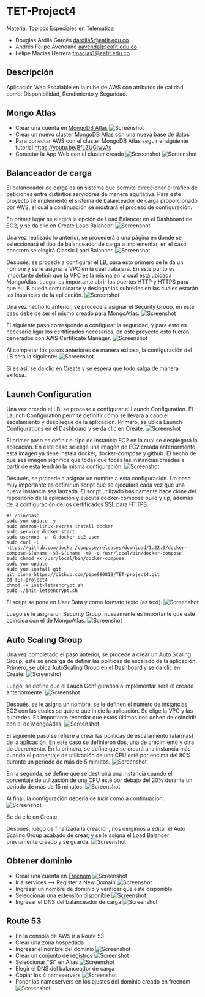 # TET-Project4
Materia: Topicos Especiales en Telemática

- Douglas Ardila Garcés dardila5@eafit.edu.co
- Andrés Felipe Avendaño aavenda1@eafit.edu.co 
- Felipe Macías Herrera fmacias1@eafit.edu.co 

## Descripción

Aplicación Web Escalable en la nube de AWS con atributos de calidad como: Disponibilidad, Rendimiento y Seguridad.

## Mongo Atlas

- Crear una cuenta en [MongoDB Atlas](https://www.mongodb.com/)
![Screenshot](imagenes/mongo1.png)
- Crear un nuevo cluster MongoDB Atlas con una nueva base de datos
- Para conectar AWS con el cluster MongoDB Atlas seguir el siguiente tutorial https://youtu.be/BfLZUGjwyAs 
- Conectar la App Web con el cluster creado
![Screenshot](imagenes/mongo2.png)
![Screenshot](imagenes/mongo3.png)

## Balanceador de carga

El balanceador de carga es un sistema que permite direccionar el tráfico de peticiones entre distintios servidores de manera equitativa.
Para este proyecto se implementó el sistema de balanceador de carga proporcionado por AWS, el cual a continuación se mostrará el proceso de configuración.

En primer lugar se elegirá la opción de Load Balancer en el Dashboard de EC2, y se da clic en Create Load Balancer:
![Screenshot](imagenes/loadBalancer0.png)

Una vez realizado lo anterior, se procederá a una página en donde se seleccionará el tipo de balanceador de carga a implementar, en el caso concreto se elegirá Classic Load Balancer.
![Screenshot](imagenes/loadBalancer1.png)

Después, se procede a configurar el LB, para esto primero se le da un nombre y se le asigna la VPC en la cual trabajará. En este punto es importante definir que la VPC es la misma en la cual está ubicada MongoAtlas.
Luego, es importante abrir los puertos HTTP y HTTPS para que el LB pueda comunicarse y desingar las subredes en las cuales estarán las instancias de la aplicación. 
![Screenshot](imagenes/loadBalancer2.png)

Una vez hecho lo anterior, se procede a asignar el Security Group, en este caso debe de ser el mismo creado para MongoAtlas.
![Screenshot](imagenes/loadBalancer3.png)

El siguiente paso corresponde a configurar la seguridad, y para esto es necesario ligar los certificados necesarios, en este proyecto esto fueron generados con AWS Certificate Manager.
![Screenshot](imagenes/loadBalancer4.png)

Al completar los pasos anteriores de manera exitosa, la configuración del LB será la siguiente:
![Screenshot](imagenes/loadBalancer5.png)

Si es así, se da clic en Create y se espera que todo salga de manera exitosa.

## Launch Configuration

Una vez creado el LB, se procese a configurar el Launch Configuration.
El Launch Configuration permite definifir cómo se llevará a cabo el escalamiento y despliegue de la aplicación.
Primero, se ubica  Launch Configurations en el Dashboard y se da clic en Create.
![Screenshot](imagenes/launchConf1.png)

El primer paso es definir el tipo de instancia EC2 en la cual se desplegará la aplicación. En este caso se elige una imagen de EC2 creada anteriormente, esta imagen ya tiene instala docker, docker-compose y github. El hecho de que sea imagen significa que todas que todas las instancias creadas a partir de esta tendrán la misma configuración.
![Screenshot](imagenes/launchConf2.png)

Después, se procede a asignar un nombre a esta configuración.
Un paso muy importante es definir un script que se ejecutará cada vez que una nueva instancia sea lanzada. El script utilizado básicamente hace clone del repositorio de la aplicación y ejecuta docker-compose build y up, además de la configuración de los certificados SSL para HTTPS.


    #! /bin/bash
    sudo yum update -y
    sudo amazon-linux-extras install docker
    sudo service docker start
    sudo usermod -a -G docker ec2-user
    sudo curl -L https://github.com/docker/compose/releases/download/1.22.0/docker-compose-$(uname -s)-$(uname -m) -o /usr/local/bin/docker-compose
    sudo chmod +x /usr/local/bin/docker-compose
    sudo yum update
    sudo yum install git
    git clone https://github.com/pipe980819/TET-project4.git
    cd TET-project4
    chmod +x init-letsencrypt.sh
    sudo ./init-letsencrypt.sh
 
El script se pone en User Data y como formato texto (as text).
![Screenshot](imagenes/launchConf3.png)

Luego se le asigna un Security Group, nuevamente es importante que este coincida con el de MongoAtlas.
![Screenshot](imagenes/launchConf4.png)

## Auto Scaling Group

Una vez completado el paso anterior, se procede a crear un Auto Scaling Group, este se encarga de definir las políticas de escalado de la aplicación.
Primero, se ubica AutoScaling Group en el Dashboard y se da clic en Create.
![Screenshot](imagenes/auto1.png)

Luego, se define que el Lauch Configuration a implementar será el creado anteriormente.
![Screenshot](imagenes/auto2.png)

Después, se le asigna un nombre, se le definen el número de instancias EC2 con las cuales se quiere que inicie la aplicación.
Se elige la VPC y las subredes. Es importante recordar que estos últimos dos deben de coincidir con el de MongoAtlas.
![Screenshot](imagenes/auto3.png)

El siguiente paso se refiere a crear las políticas de escalamiento (alarmas) de la aplicación.
En este caso se definieron dos, una de crecimiento y otra de decremento.
En la primera, se define que se creará una instancia más cuando el porcentaje de utilización de una CPU esté por encima del 80% durante un periodo de más de 5 minutos.
![Screenshot](imagenes/auto4.png)

En la segunda, se define que se destruirá una instancia cuando el porcentaje de utilización de una CPU esté por debajo del 20% durante un periodo de más de 15 minutos.
![Screenshot](imagenes/auto5.png)

Al final, la configuración debería de lucir como a continuación:
![Screenshot](imagenes/auto6.png)

Se da clic en Create.

Después, luego de finalizada la creación, nos dirigimos a editar el Auto Scaling Group acabado de crear, y se le asigna el Load Balancer previamente creado y se guarda.
![Screenshot](imagenes/auto7.png)

## Obtener dominio

- Crear una cuenta en [Freenom](https://my.freenom.com/)
![Screenshot](imagenes/freenom1.png)
- Ir a services --> Register a New Domain
![Screenshot](imagenes/freenom2.png)
- Ingresar un nombre de dominio y verificar que esté disponible
- Seleccionar una extensión disponible
![Screenshot](imagenes/freenom3.png)
- Ingresar el DNS del balanceador de carga 
![Screenshot](imagenes/freenom4.png)

## Route 53
- En la consola de AWS ir a Route 53
- Crear una zona hospedada
- Ingresar el nombre del dominio
![Screenshot](imagenes/route1.png)
- Crear un conjunto de registros
![Screenshot](imagenes/route2.png)
- Seleccionar "Si" en Alias
![Screenshot](imagenes/route3.png)
- Elegir el DNS del balanceador de carga
- Copiar los 4 nameservers
![Screenshot](imagenes/route4.png)
- Poner los nameservers en los ajustes del dominio creado en freenom
![Screenshot](imagenes/freenom5.png)



